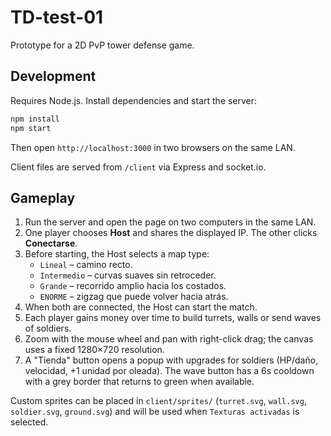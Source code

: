 # TD-test-01

Prototype for a 2D PvP tower defense game.

## Development

Requires Node.js. Install dependencies and start the server:

```bash
npm install
npm start
```

Then open `http://localhost:3000` in two browsers on the same LAN.

Client files are served from `/client` via Express and socket.io.

## Gameplay

1. Run the server and open the page on two computers in the same LAN.
2. One player chooses **Host** and shares the displayed IP. The other clicks **Conectarse**.
3. Before starting, the Host selects a map type:
   - `Lineal` – camino recto.
   - `Intermedio` – curvas suaves sin retroceder.
   - `Grande` – recorrido amplio hacia los costados.
   - `ENORME` – zigzag que puede volver hacia atrás.
4. When both are connected, the Host can start the match.
5. Each player gains money over time to build turrets, walls or send waves of soldiers.
6. Zoom with the mouse wheel and pan with right-click drag; the canvas uses a fixed 1280×720 resolution.
7. A "Tienda" button opens a popup with upgrades for soldiers (HP/daño, velocidad, +1 unidad por oleada). The wave button has a 6s cooldown with a grey border that returns to green when available.

Custom sprites can be placed in `client/sprites/` (`turret.svg`, `wall.svg`, `soldier.svg`, `ground.svg`) and will be used when `Texturas activadas` is selected.